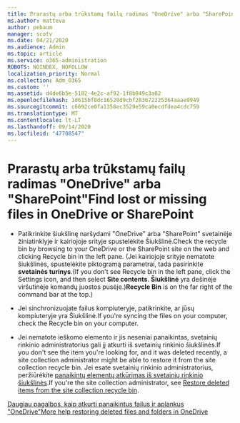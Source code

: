 ```yaml
---
title: Prarastų arba trūkstamų failų radimas "OneDrive" arba "SharePoint"
ms.author: matteva
author: pebaum
manager: scotv
ms.date: 04/21/2020
ms.audience: Admin
ms.topic: article
ms.service: o365-administration
ROBOTS: NOINDEX, NOFOLLOW
localization_priority: Normal
ms.collection: Adm_O365
ms.custom: ''
ms.assetid: d4de6b5e-5102-4e2c-af92-1f8b049c3a02
ms.openlocfilehash: 1d615bf8dc16528d9cbf283672225364aaae9949
ms.sourcegitcommit: c6692ce0fa1358ec3529e59ca0ecdfdea4cdc759
ms.translationtype: MT
ms.contentlocale: lt-LT
ms.lasthandoff: 09/14/2020
ms.locfileid: "47708547"
---
```

# <a name="find-lost-or-missing-files-in-onedrive-or-sharepoint"></a><span data-ttu-id="84d2b-102">Prarastų arba trūkstamų failų radimas "OneDrive" arba "SharePoint"</span><span class="sxs-lookup"><span data-stu-id="84d2b-102">Find lost or missing files in OneDrive or SharePoint</span></span>

- <span data-ttu-id="84d2b-103">Patikrinkite šiukšlinę naršydami "OneDrive" arba "SharePoint" svetainėje žiniatinklyje ir kairiojoje srityje spustelėkite Šiukšlinė.</span><span class="sxs-lookup"><span data-stu-id="84d2b-103">Check the recycle bin by browsing to your OneDrive or the SharePoint site on the web and clicking Recycle bin in the left pane.</span></span> <span data-ttu-id="84d2b-104">(Jei kairiojoje srityje nematote šiukšlinės, spustelėkite piktogramą parametrai, tada pasirinkite **svetainės turinys**.</span><span class="sxs-lookup"><span data-stu-id="84d2b-104">(If you don't see Recycle bin in the left pane, click the Settings icon, and then select **Site contents**.</span></span> <span data-ttu-id="84d2b-105">**Šiukšlinė** yra dešinėje viršutinėje komandų juostos pusėje.)</span><span class="sxs-lookup"><span data-stu-id="84d2b-105">**Recycle Bin** is on the far right of the command bar at the top.)</span></span> 
    
- <span data-ttu-id="84d2b-106">Jei sinchronizuojate failus kompiuteryje, patikrinkite, ar jūsų kompiuteryje yra Šiukšlinė.</span><span class="sxs-lookup"><span data-stu-id="84d2b-106">If you're syncing the files on your computer, check the Recycle bin on your computer.</span></span> 
    
- <span data-ttu-id="84d2b-107">Jei nematote ieškomo elemento ir jis neseniai panaikintas, svetainių rinkinio administratorius gali jį atkurti iš svetainių rinkinio šiukšlinės.</span><span class="sxs-lookup"><span data-stu-id="84d2b-107">If you don't see the item you're looking for, and it was deleted recently, a site collection administrator might be able to restore it from the site collection recycle bin.</span></span> <span data-ttu-id="84d2b-108">Jei esate svetainių rinkinio administratorius, peržiūrėkite [panaikintų elementų atkūrimas iš svetainių rinkinio šiukšlinės](https://go.microsoft.com/fwlink/?linkid=866439).</span><span class="sxs-lookup"><span data-stu-id="84d2b-108">If you're the site collection administrator, see [Restore deleted items from the site collection recycle bin](https://go.microsoft.com/fwlink/?linkid=866439).</span></span>
    
[<span data-ttu-id="84d2b-109">Daugiau pagalbos, kaip atkurti panaikintus failus ir aplankus "OneDrive"</span><span class="sxs-lookup"><span data-stu-id="84d2b-109">More help restoring deleted files and folders in OneDrive</span></span>](https://go.microsoft.com/fwlink/?linkid=872872)
  

